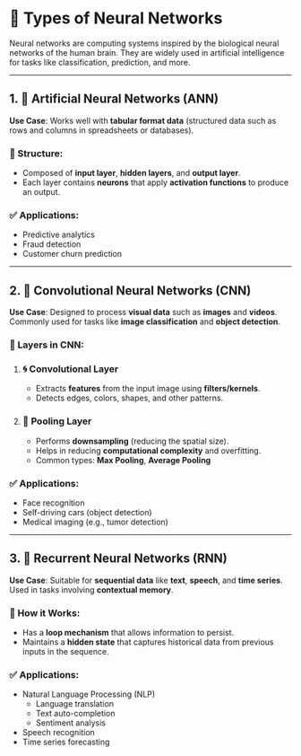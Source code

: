 
# 📘 Types of Neural Networks

Neural networks are computing systems inspired by the biological neural networks of the human brain. They are widely used in artificial intelligence for tasks like classification, prediction, and more.

---

## 1. 🤖 Artificial Neural Networks (ANN)

**Use Case**: Works well with **tabular format data** (structured data such as rows and columns in spreadsheets or databases).

### 🧠 Structure:
- Composed of **input layer**, **hidden layers**, and **output layer**.
- Each layer contains **neurons** that apply **activation functions** to produce an output.

### ✅ Applications:
- Predictive analytics
- Fraud detection
- Customer churn prediction

---

## 2. 🧠 Convolutional Neural Networks (CNN)

**Use Case**: Designed to process **visual data** such as **images** and **videos**. Commonly used for tasks like **image classification** and **object detection**.

### 🧩 Layers in CNN:

1. ### 🌀 Convolutional Layer
   - Extracts **features** from the input image using **filters/kernels**.
   - Detects edges, colors, shapes, and other patterns.

2. ### 🧯 Pooling Layer
   - Performs **downsampling** (reducing the spatial size).
   - Helps in reducing **computational complexity** and overfitting.
   - Common types: **Max Pooling**, **Average Pooling**

### ✅ Applications:
- Face recognition
- Self-driving cars (object detection)
- Medical imaging (e.g., tumor detection)

---

## 3. 🔁 Recurrent Neural Networks (RNN)

**Use Case**: Suitable for **sequential data** like **text**, **speech**, and **time series**. Used in tasks involving **contextual memory**.

### 🔄 How it Works:
- Has a **loop mechanism** that allows information to persist.
- Maintains a **hidden state** that captures historical data from previous inputs in the sequence.

### ✅ Applications:
- Natural Language Processing (NLP)
  - Language translation
  - Text auto-completion
  - Sentiment analysis
- Speech recognition
- Time series forecasting
